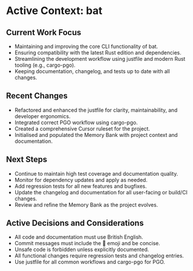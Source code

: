# Active Context: bat

## Current Work Focus
- Maintaining and improving the core CLI functionality of bat.
- Ensuring compatibility with the latest Rust edition and dependencies.
- Streamlining the development workflow using justfile and modern Rust tooling (e.g., cargo-pgo).
- Keeping documentation, changelog, and tests up to date with all changes.

## Recent Changes
- Refactored and enhanced the justfile for clarity, maintainability, and developer ergonomics.
- Integrated correct PGO workflow using cargo-pgo.
- Created a comprehensive Cursor ruleset for the project.
- Initialised and populated the Memory Bank with project context and documentation.

## Next Steps
- Continue to maintain high test coverage and documentation quality.
- Monitor for dependency updates and apply as needed.
- Add regression tests for all new features and bugfixes.
- Update the changelog and documentation for all user-facing or build/CI changes.
- Review and refine the Memory Bank as the project evolves.

## Active Decisions and Considerations
- All code and documentation must use British English.
- Commit messages must include the 🐹 emoji and be concise.
- Unsafe code is forbidden unless explicitly documented.
- All functional changes require regression tests and changelog entries.
- Use justfile for all common workflows and cargo-pgo for PGO.